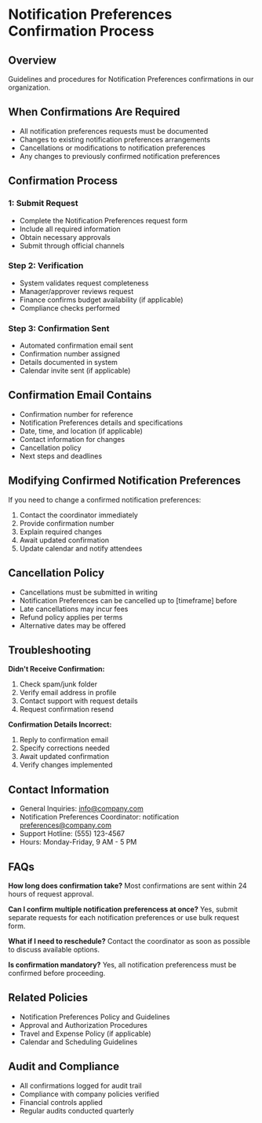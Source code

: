 # Notification Preferences Confirmation Process

## Overview
Guidelines and procedures for Notification Preferences confirmations in our organization.

## When Confirmations Are Required
- All notification preferences requests must be documented
- Changes to existing notification preferences arrangements
- Cancellations or modifications to notification preferences
- Any changes to previously confirmed notification preferences

## Confirmation Process

###  1: Submit Request
- Complete the Notification Preferences request form
- Include all required information
- Obtain necessary approvals
- Submit through official channels

### Step 2: Verification
- System validates request completeness
- Manager/approver reviews request
- Finance confirms budget availability (if applicable)
- Compliance checks performed

### Step 3: Confirmation Sent
- Automated confirmation email sent
- Confirmation number assigned
- Details documented in system
- Calendar invite sent (if applicable)

## Confirmation Email Contains
- Confirmation number for reference
- Notification Preferences details and specifications
- Date, time, and location (if applicable)
- Contact information for changes
- Cancellation policy
- Next steps and deadlines

## Modifying Confirmed Notification Preferences
If you need to change a confirmed notification preferences:
1. Contact the coordinator immediately
2. Provide confirmation number
3. Explain required changes
4. Await updated confirmation
5. Update calendar and notify attendees

## Cancellation Policy
- Cancellations must be submitted in writing
- Notification Preferences can be cancelled up to [timeframe] before
- Late cancellations may incur fees
- Refund policy applies per terms
- Alternative dates may be offered

## Troubleshooting

**Didn't Receive Confirmation:**
1. Check spam/junk folder
2. Verify email address in profile
3. Contact support with request details
4. Request confirmation resend

**Confirmation Details Incorrect:**
1. Reply to confirmation email
2. Specify corrections needed
3. Await updated confirmation
4. Verify changes implemented

## Contact Information
- General Inquiries: info@company.com
- Notification Preferences Coordinator: notification preferences@company.com
- Support Hotline: (555) 123-4567
- Hours: Monday-Friday, 9 AM - 5 PM

## FAQs

**How long does confirmation take?**
Most confirmations are sent within 24 hours of request approval.

**Can I confirm multiple notification preferencess at once?**
Yes, submit separate requests for each notification preferences or use bulk request form.

**What if I need to reschedule?**
Contact the coordinator as soon as possible to discuss available options.

**Is confirmation mandatory?**
Yes, all notification preferencess must be confirmed before proceeding.

## Related Policies
- Notification Preferences Policy and Guidelines
- Approval and Authorization Procedures
- Travel and Expense Policy (if applicable)
- Calendar and Scheduling Guidelines

## Audit and Compliance
- All confirmations logged for audit trail
- Compliance with company policies verified
- Financial controls applied
- Regular audits conducted quarterly

